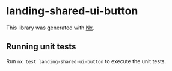 # landing-shared-ui-button

This library was generated with [Nx](https://nx.dev).

## Running unit tests

Run `nx test landing-shared-ui-button` to execute the unit tests.
